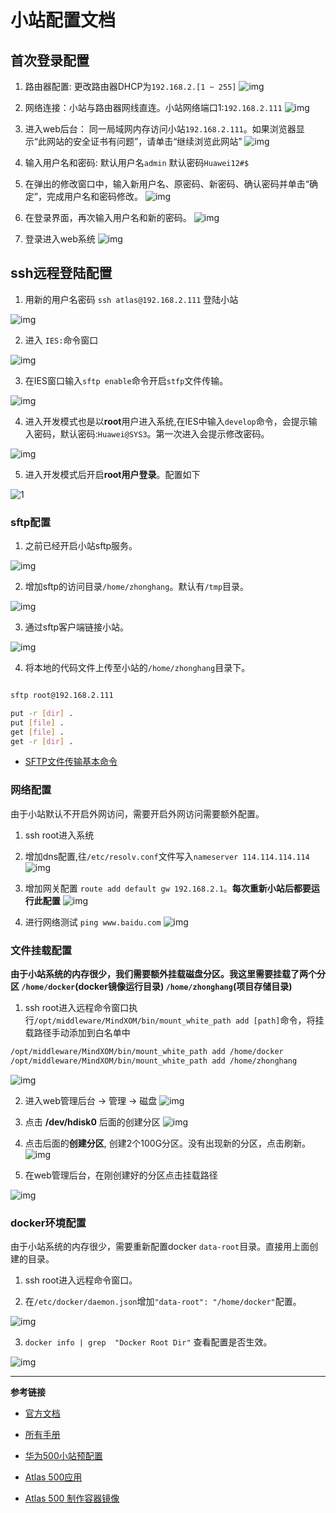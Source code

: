 # 小站配置文档

## 首次登录配置

1. 路由器配置: 更改路由器DHCP为`192.168.2.[1 ~ 255]`
![img](./images/1.png)

1. 网络连接：小站与路由器网线直连。小站网络端口1:`192.168.2.111`
![img](./images/3.png)

1. 进入web后台： 同一局域网内存访问小站`192.168.2.111`。如果浏览器显示“此网站的安全证书有问题”，请单击“继续浏览此网站”
![img](./images/2.png)

1. 输入用户名和密码: 默认用户名`admin` 默认密码`Huawei12#$`
2. 在弹出的修改窗口中，输入新用户名、原密码、新密码、确认密码并单击“确定”，完成用户名和密码修改。
![img](./images/4.png)

1. 在登录界面，再次输入用户名和新的密码。
![img](./images/6.png)
1. 登录进入web系统
![img](./images/5.png)

## ssh远程登陆配置

1. 用新的用户名密码 `ssh atlas@192.168.2.111` 登陆小站

![img](./images/8.png)

2. 进入 `IES:`命令窗口

![img](./images/7.png)

3. 在IES窗口输入`sftp enable`命令开启`stfp`文件传输。

![img](./images/9.png)

4. 进入开发模式也是以**root**用户进入系统,在IES中输入`develop`命令，会提示输入密码，默认密码:`Huawei@SYS3`。第一次进入会提示修改密码。

![img](./images/12.png)

5. 进入开发模式后开启**root用户登录**。配置如下

![1](./images/ssh.jpeg)

### sftp配置

1. 之前已经开启小站sftp服务。

![img](./images/9.png)

2. 增加sftp的访问目录`/home/zhonghang`。默认有`/tmp`目录。

![img](./images/13.png)

3. 通过sftp客户端链接小站。

![img](./images/14.png)

4. 将本地的代码文件上传至小站的`/home/zhonghang`目录下。

```sh

sftp root@192.168.2.111

put -r [dir] .
put [file] .
get [file] .
get -r [dir] .

```

- [SFTP文件传输基本命令](https://blog.csdn.net/Trance95/article/details/128735668)

### 网络配置

由于小站默认不开启外网访问，需要开启外网访问需要额外配置。

1. ssh root进入系统

2. 增加dns配置,往`/etc/resolv.conf`文件写入`nameserver 114.114.114.114`
![img](./images/16.png)

3. 增加网关配置 `route add default gw 192.168.2.1`。**每次重新小站后都要运行此配置**
![img](./images/15.png)

4. 进行网络测试 `ping www.baidu.com`
![img](./images/17.png)


### 文件挂载配置

**由于小站系统的内存很少，我们需要额外挂载磁盘分区。我这里需要挂载了两个分区 `/home/docker`(docker镜像运行目录) `/home/zhonghang`(项目存储目录)**


1. ssh root进入远程命令窗口执行`/opt/middleware/MindXOM/bin/mount_white_path add [path]`命令，将挂载路径手动添加到白名单中

```sh
/opt/middleware/MindXOM/bin/mount_white_path add /home/docker
/opt/middleware/MindXOM/bin/mount_white_path add /home/zhonghang
```
![img](./images/21.png)

2. 进入web管理后台 -> 管理 -> 磁盘
![img](./images/18.png)

3. 点击 **/dev/hdisk0** 后面的创建分区
![img](./images/19.png)

4. 点击后面的**创建分区**, 创建2个100G分区。没有出现新的分区，点击刷新。
![img](./images/20.png)

5. 在web管理后台，在刚创建好的分区点击挂载路径

![img](./images/22.png)

### docker环境配置

由于小站系统的内存很少，需要重新配置docker `data-root`目录。直接用上面创建的目录。

1. ssh root进入远程命令窗口。

2. 在`/etc/docker/daemon.json`增加`"data-root": "/home/docker"`配置。

![img](./images/23.png)

3. `docker info | grep  "Docker Root Dir"` 查看配置是否生效。

![img](./images/24.png)

----

**参考链接**

- [官方文档](https://support.huawei.com/enterprise/zh/doc/EDOC1100133176/426cffd9)

- [所有手册](https://support.huawei.com/enterprise/zh/ascend-computing/a500-3000-pid-250702836)

- [华为500小站预配置](https://blog.csdn.net/hh1357102/article/details/130169513)

- [Atlas 500应用](https://support.huaweicloud.com/adevg-atlas500app/atlas500development_01_0001.html)

- [Atlas 500 制作容器镜像](https://support.huawei.com/enterprise/zh/doc/EDOC1100133176/7d1c2891)